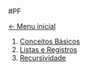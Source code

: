 #PF 

[<- Menu inicial](Menu%20Inicial.md)

1. [Conceitos Básicos](Conceitos%20Básicos.md) 
2. [Listas e Registros](Listas%20e%20Registros.md)
3. [Recursividade](Recursividade.md) 

